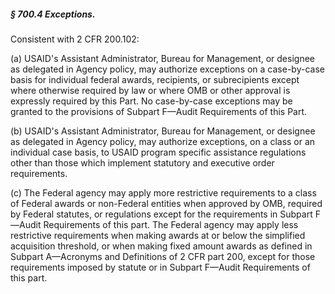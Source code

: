 ##### § 700.4 Exceptions. #####

Consistent with 2 CFR 200.102:

(a) USAID's Assistant Administrator, Bureau for Management, or designee as delegated in Agency policy, may authorize exceptions on a case-by-case basis for individual federal awards, recipients, or subrecipients except where otherwise required by law or where OMB or other approval is expressly required by this Part. No case-by-case exceptions may be granted to the provisions of Subpart F—Audit Requirements of this Part.

(b) USAID's Assistant Administrator, Bureau for Management, or designee as delegated in Agency policy, may authorize exceptions, on a class or an individual case basis, to USAID program specific assistance regulations other than those which implement statutory and executive order requirements.

(c) The Federal agency may apply more restrictive requirements to a class of Federal awards or non-Federal entities when approved by OMB, required by Federal statutes, or regulations except for the requirements in Subpart F—Audit Requirements of this part. The Federal agency may apply less restrictive requirements when making awards at or below the simplified acquisition threshold, or when making fixed amount awards as defined in Subpart A—Acronyms and Definitions of 2 CFR part 200, except for those requirements imposed by statute or in Subpart F—Audit Requirements of this part.